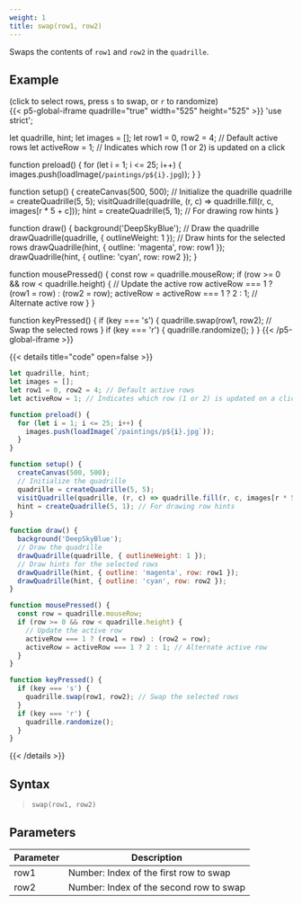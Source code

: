 ```yaml
---
weight: 1
title: swap(row1, row2)  
---
```


Swaps the contents of `row1` and `row2` in the `quadrille`.

## Example

(click to select rows, press `s` to swap, or `r` to randomize)\
{{< p5-global-iframe quadrille="true" width="525" height="525" >}}
'use strict';

let quadrille, hint;
let images = [];
let row1 = 0, row2 = 4; // Default active rows
let activeRow = 1; // Indicates which row (1 or 2) is updated on a click

function preload() {
  for (let i = 1; i <= 25; i++) {
    images.push(loadImage(`/paintings/p${i}.jpg`));
  }
}

function setup() {
  createCanvas(500, 500);
  // Initialize the quadrille
  quadrille = createQuadrille(5, 5);
  visitQuadrille(quadrille, (r, c) => quadrille.fill(r, c, images[r * 5 + c]));
  hint = createQuadrille(5, 1); // For drawing row hints
}

function draw() {
  background('DeepSkyBlue');
  // Draw the quadrille
  drawQuadrille(quadrille, { outlineWeight: 1 });
  // Draw hints for the selected rows
  drawQuadrille(hint, { outline: 'magenta', row: row1 });
  drawQuadrille(hint, { outline: 'cyan', row: row2 });
}

function mousePressed() {
  const row = quadrille.mouseRow;
  if (row >= 0 && row < quadrille.height) {
    // Update the active row
    activeRow === 1 ? (row1 = row) : (row2 = row);
    activeRow = activeRow === 1 ? 2 : 1; // Alternate active row
  }
}

function keyPressed() {
  if (key === 's') {
    quadrille.swap(row1, row2); // Swap the selected rows
  }
  if (key === 'r') {
    quadrille.randomize();
  }
}
{{< /p5-global-iframe >}}

{{< details title="code" open=false >}}
```js
let quadrille, hint;
let images = [];
let row1 = 0, row2 = 4; // Default active rows
let activeRow = 1; // Indicates which row (1 or 2) is updated on a click

function preload() {
  for (let i = 1; i <= 25; i++) {
    images.push(loadImage(`/paintings/p${i}.jpg`));
  }
}

function setup() {
  createCanvas(500, 500);
  // Initialize the quadrille
  quadrille = createQuadrille(5, 5);
  visitQuadrille(quadrille, (r, c) => quadrille.fill(r, c, images[r * 5 + c]));
  hint = createQuadrille(5, 1); // For drawing row hints
}

function draw() {
  background('DeepSkyBlue');
  // Draw the quadrille
  drawQuadrille(quadrille, { outlineWeight: 1 });
  // Draw hints for the selected rows
  drawQuadrille(hint, { outline: 'magenta', row: row1 });
  drawQuadrille(hint, { outline: 'cyan', row: row2 });
}

function mousePressed() {
  const row = quadrille.mouseRow;
  if (row >= 0 && row < quadrille.height) {
    // Update the active row
    activeRow === 1 ? (row1 = row) : (row2 = row);
    activeRow = activeRow === 1 ? 2 : 1; // Alternate active row
  }
}

function keyPressed() {
  if (key === 's') {
    quadrille.swap(row1, row2); // Swap the selected rows
  }
  if (key === 'r') {
    quadrille.randomize();
  }
}
```
{{< /details >}}

## Syntax

> `swap(row1, row2)`

## Parameters

| Parameter | Description                              |
|-----------|------------------------------------------|
| row1      | Number: Index of the first row to swap   |
| row2      | Number: Index of the second row to swap  |